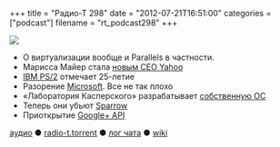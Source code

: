 +++
title = "Радио-Т 298"
date = "2012-07-21T16:51:00"
categories = ["podcast"]
filename = "rt_podcast298"
+++

![](https://radio-t.com/images/radio-t/rt298.jpg)

* О виртуализации вообще и Parallels в частности.
* Марисса Майер стала [новым СЕО Yahoo](http://habrahabr.ru/post/147918/)
* [IBM PS/2](http://www.dgl.ru/news/ibm-ps2-legenda-otmechaet-25-letie_2102.html) отмечает 25-летие
* Разорение [Microsoft](http://www.latimes.com/business/la-fi-microsoft-earns-20120719,0,3760896.story). Все не так плохо
* «Лаборатория Касперского» разрабатывает [собственную ОС](http://safe.cnews.ru/news/top/index.shtml?2012/07/19/496956)
* Теперь они убьют [Sparrow](http://arstechnica.com/information-technology/2012/07/you-shall-know-google-by-its-trail-of-dead-a-sparrow-users-lament/)
* Приоткрытие [Google+ API](http://mashable.com/2012/07/19/google-plus-api-businesses/)

[аудио](http://cdn.radio-t.com/rt_podcast298.mp3) ● [radio-t.torrent](http://cdn.radio-t.com/torrents/rt_podcast298.mp3.torrent) ● [лог чата](http://chat.radio-t.com/logs/radio-t-298.html) ● [wiki](http://wiki.radio-t.com/%D0%92%D1%8B%D0%BF%D1%83%D1%81%D0%BA_298)<audio src="http://cdn.radio-t.com/rt_podcast298.mp3" preload="none"></audio>